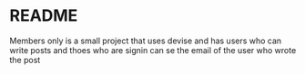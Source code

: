 # README

Members only is a small project that uses devise and has users who can write posts and thoes who are signin can se the email of the user who wrote the post